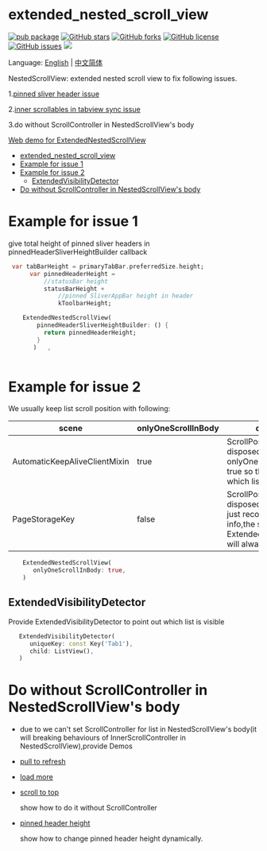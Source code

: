 # extended_nested_scroll_view

[![pub package](https://img.shields.io/pub/v/extended_nested_scroll_view.svg)](https://pub.dartlang.org/packages/extended_nested_scroll_view) [![GitHub stars](https://img.shields.io/github/stars/fluttercandies/extended_nested_scroll_view)](https://github.com/fluttercandies/extended_nested_scroll_view/stargazers) [![GitHub forks](https://img.shields.io/github/forks/fluttercandies/extended_nested_scroll_view)](https://github.com/fluttercandies/extended_nested_scroll_view/network)  [![GitHub license](https://img.shields.io/github/license/fluttercandies/extended_nested_scroll_view)](https://github.com/fluttercandies/extended_nested_scroll_view/blob/master/LICENSE)  [![GitHub issues](https://img.shields.io/github/issues/fluttercandies/extended_nested_scroll_view)](https://github.com/fluttercandies/extended_nested_scroll_view/issues) <a href="https://qm.qq.com/q/ZyJbSVjfSU"><img src="https://img.shields.io/badge/dynamic/yaml?url=https%3A%2F%2Fraw.githubusercontent.com%2Ffluttercandies%2F.github%2Frefs%2Fheads%2Fmain%2Fdata.yml&query=%24.qq_group_number&style=for-the-badge&label=QQ%E7%BE%A4&logo=qq&color=1DACE8" /></a>

Language: [English](README.md) | [中文简体](README-ZH.md)

NestedScrollView: extended nested scroll view to fix following issues.

1.[pinned sliver header issue](https://github.com/flutter/flutter/issues/22393)

2.[inner scrollables in tabview sync issue](https://github.com/flutter/flutter/issues/21868)

3.do without ScrollController in NestedScrollView's body

[Web demo for ExtendedNestedScrollView](https://fluttercandies.github.io/extended_nested_scroll_view/)

- [extended_nested_scroll_view](#extended_nested_scroll_view)
- [Example for issue 1](#example-for-issue-1)
- [Example for issue 2](#example-for-issue-2)
  - [ExtendedVisibilityDetector](#extendedvisibilitydetector)
- [Do without ScrollController in NestedScrollView's body](#do-without-scrollcontroller-in-nestedscrollviews-body)
# Example for issue 1

give total height of pinned sliver headers in pinnedHeaderSliverHeightBuilder callback
``` dart
 var tabBarHeight = primaryTabBar.preferredSize.height;
      var pinnedHeaderHeight =
          //statusBar height
          statusBarHeight +
              //pinned SliverAppBar height in header
              kToolbarHeight;

    ExtendedNestedScrollView(
        pinnedHeaderSliverHeightBuilder: () {
          return pinnedHeaderHeight;
        }
       )   ,
       
```
# Example for issue 2

We usually keep list scroll position with following: 

| scene                         | onlyOneScrollInBody | description                                                                                                                                            |
| ----------------------------- | ------------------- | ------------------------------------------------------------------------------------------------------------------------------------------------------ |
| AutomaticKeepAliveClientMixin | true                | ScrollPosition will not be disposed, set onlyOneScrollInBody to true so that we can know which list is isActived.                                      |
| PageStorageKey                | false               | ScrollPosition will be disposed, PageStorageKey just record the position info,the scroll positions in ExtendedNestedScrollView will always single one. |




``` dart
    ExtendedNestedScrollView(
       onlyOneScrollInBody: true,
    )
```

## ExtendedVisibilityDetector

Provide ExtendedVisibilityDetector to point out which list is visible

``` dart
   ExtendedVisibilityDetector(
      uniqueKey: const Key('Tab1'),
      child: ListView(),
   )
```


# Do without ScrollController in NestedScrollView's body

* due to we can't set ScrollController for list in NestedScrollView's body(it will breaking behaviours of InnerScrollController in NestedScrollView),provide Demos
  
* [pull to refresh](https://github.com/fluttercandies/extended_nested_scroll_view/tree/master/example/lib/pages/complex/pull_to_refresh.dart)
  
* [load more](https://github.com/fluttercandies/extended_nested_scroll_view/tree/master/example/lib/pages/complex/load_more.dart) 
  
* [scroll to top](https://github.com/fluttercandies/extended_nested_scroll_view/tree/master/example/lib/pages/complex/scroll_to_top.dart) 
  
  show how to do it without ScrollController


* [pinned header height](https://github.com/fluttercandies/extended_nested_scroll_view/tree/master/example/lib/pages/simple/dynamic_pinned_header_height.dart) 

  show how to change pinned header height dynamically.

